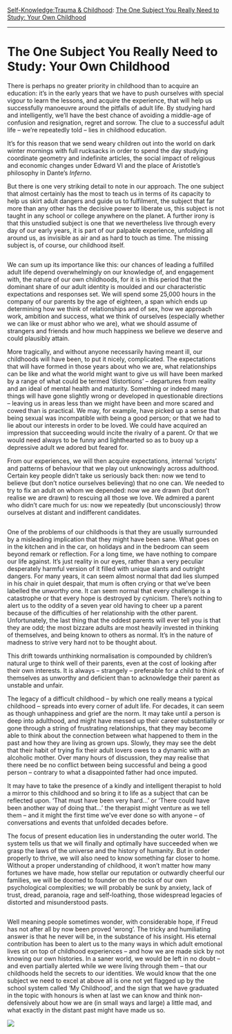 [Self-Knowledge:](https://www.theschooloflife.com/thebookoflife/category/self-knowledge/)[Trauma & Childhood](https://www.theschooloflife.com/thebookoflife/category/self-knowledge/trauma-childhood/): [The One Subject You Really Need to Study: Your Own Childhood](https://www.theschooloflife.com/thebookoflife/the-one-subject-you-really-need-to-study-your-own-childhood/)

* * *

# The One Subject You Really Need to Study: Your Own Childhood

There is perhaps no greater priority in childhood than to acquire an education: it’s in the early years that we have to push ourselves with special vigour to learn the lessons, and acquire the experience, that will help us successfully manoeuvre around the pitfalls of adult life. By studying hard and intelligently, we’ll have the best chance of avoiding a middle-age of confusion and resignation, regret and sorrow. The clue to a successful adult life – we’re repeatedly told – lies in childhood education.

It’s for this reason that we send weary children out into the world on dark winter mornings with full rucksacks in order to spend the day studying coordinate geometry and indefinite articles, the social impact of religious and economic changes under Edward VI and the place of Aristotle’s philosophy in Dante’s _Inferno_.

But there is one very striking detail to note in our approach. The one subject that almost certainly has the most to teach us in terms of its capacity to help us skirt adult dangers and guide us to fulfilment, the subject that far more than any other has the decisive power to liberate us, this subject is not taught in any school or college anywhere on the planet. A further irony is that this unstudied subject is one that we nevertheless live through every day of our early years, it is part of our palpable experience, unfolding all around us, as invisible as air and as hard to touch as time. The missing subject is, of course, our childhood itself.&nbsp;

<figure class="aligncenter"><img src="https://www.theschooloflife.com/thebookoflife/wp-content/uploads/2019/10/mother-daughter-baby.jpg" alt="" class="wp-image-23740" srcset="https://www.theschooloflife.com/thebookoflife/wp-content/uploads/2019/10/mother-daughter-baby.jpg 646w, https://www.theschooloflife.com/thebookoflife/wp-content/uploads/2019/10/mother-daughter-baby-300x246.jpg 300w" sizes="(max-width: 646px) 100vw, 646px"></figure>

We can sum up its importance like this: our chances of leading a fulfilled adult life depend overwhelmingly on our knowledge of, and engagement with, the nature of our own childhoods, for it is in this period that the dominant share of our adult identity is moulded and our characteristic expectations and responses set. We will spend some 25,000 hours in the company of our parents by the age of eighteen, a span which ends up determining how we think of relationships and of sex, how we approach work, ambition and success, what we think of ourselves (especially whether we can like or must abhor who we are), what we should assume of strangers and friends and how much happiness we believe we deserve and could plausibly attain.

More tragically, and without anyone necessarily having meant ill, our childhoods will have been, to put it nicely, complicated. The expectations that will have formed in those years about who we are, what relationships can be like and what the world might want to give us will have been marked by a range of what could be termed ‘distortions’ – departures from reality and an ideal of mental health and maturity. Something or indeed many things will have gone slightly wrong or developed in questionable directions – leaving us in areas less than we might have been and more scared and cowed than is practical. We may, for example, have picked up a sense that being sexual was incompatible with being a good person; or that we had to lie about our interests in order to be loved. We could have acquired an impression that succeeding would incite the rivalry of a parent. Or that we would need always to be funny and lighthearted so as to buoy up a depressive adult we adored but feared for.

From our experiences, we will then acquire expectations, internal ‘scripts’ and patterns of behaviour that we play out unknowingly across adulthood. Certain key people didn’t take us seriously back then: now we tend to believe (but don’t notice ourselves believing) that no one can. We needed to try to fix an adult on whom we depended: now we are drawn (but don’t realise we are drawn) to rescuing all those we love. We admired a parent who didn’t care much for us: now we repeatedly (but unconsciously) throw ourselves at distant and indifferent candidates.&nbsp;

<figure class="aligncenter"><img src="https://www.theschooloflife.com/thebookoflife/wp-content/uploads/2019/10/3.bp_.blogspot.comSpookyandEerieVictoria-dd2f213ff4067f3756976058c8dab886a8026e9b-640x381.jpg" alt="" class="wp-image-23741" srcset="https://www.theschooloflife.com/thebookoflife/wp-content/uploads/2019/10/3.bp_.blogspot.comSpookyandEerieVictoria-dd2f213ff4067f3756976058c8dab886a8026e9b-640x381.jpg 640w, https://www.theschooloflife.com/thebookoflife/wp-content/uploads/2019/10/3.bp_.blogspot.comSpookyandEerieVictoria-dd2f213ff4067f3756976058c8dab886a8026e9b-640x381-300x179.jpg 300w" sizes="(max-width: 640px) 100vw, 640px"></figure>

One of the problems of our childhoods is that they are usually surrounded by a misleading implication that they might have been sane. What goes on in the kitchen and in the car, on holidays and in the bedroom can seem beyond remark or reflection. For a long time, we have nothing to compare our life against. It’s just reality in our eyes, rather than a very peculiar desperately harmful version of it filled with unique slants and outright dangers. For many years, it can seem almost normal that dad lies slumped in his chair in quiet despair, that mum is often crying or that we’ve been labelled the unworthy one. It can seem normal that every challenge is a catastrophe or that every hope is destroyed by cynicism. There’s nothing to alert us to the oddity of a seven year old having to cheer up a parent because of the difficulties of her relationship with the other parent. Unfortunately, the last thing that the oddest parents will ever tell you is that they are odd; the most bizzare adults are most heavily invested in thinking of themselves, and being known to others as normal. It’s in the nature of madness to strive very hard not to be thought about.

This drift towards unthinking normalisation is compounded by children’s natural urge to think well of their parents, even at the cost of looking after their own interests. It is always – strangely – preferable for a child to think of themselves as unworthy and deficient than to acknowledge their parent as unstable and unfair.

The legacy of a difficult childhood – by which one really means a typical childhood – spreads into every corner of adult life. For decades, it can seem as though unhappiness and grief are the norm. It may take until a person is deep into adulthood, and might have messed up their career substantially or gone through a string of frustrating relationships, that they may become able to think about the connection between what happened to them in the past and how they are living as grown ups. Slowly, they may see the debt that their habit of trying fix their adult lovers owes to a dynamic with an alcoholic mother. Over many hours of discussion, they may realise that there need be no conflict between being successful and being a good person – contrary to what a disappointed father had once imputed.

It may have to take the presence of a kindly and intelligent therapist to hold a mirror to this childhood and so bring it to life as a subject that can be reflected upon. ‘That must have been very hard…’ or ‘There could have been another way of doing that…’ the therapist might venture as we tell them – and it might the first time we’ve ever done so with anyone – of conversations and events that unfolded decades before.

The focus of present education lies in understanding the outer world. The system tells us that we will finally and optimally have succeeded when we grasp the laws of the universe and the history of humanity. But in order properly to thrive, we will also need to know something far closer to home. Without a proper understanding of childhood, it won’t matter how many fortunes we have made, how stellar our reputation or outwardly cheerful our families, we will be doomed to founder on the rocks of our own psychological complexities; we will probably be sunk by anxiety, lack of trust, dread, paranoia, rage and self-loathing, those widespread legacies of distorted and misunderstood pasts.&nbsp;

<figure class="aligncenter"><img src="https://www.theschooloflife.com/thebookoflife/wp-content/uploads/2019/10/870e3cf79ff2a0d3dd9310e2c5288a0b.jpg" alt="" class="wp-image-23742" srcset="https://www.theschooloflife.com/thebookoflife/wp-content/uploads/2019/10/870e3cf79ff2a0d3dd9310e2c5288a0b.jpg 564w, https://www.theschooloflife.com/thebookoflife/wp-content/uploads/2019/10/870e3cf79ff2a0d3dd9310e2c5288a0b-214x300.jpg 214w" sizes="(max-width: 564px) 100vw, 564px"></figure>

Well meaning people sometimes wonder, with considerable hope, if Freud has not after all by now been proved ‘wrong’. The tricky and humiliating answer is that he never will be, in the substance of his insight. His eternal contribution has been to alert us to the many ways in which adult emotional lives sit on top of childhood experiences – and how we are made sick by not knowing our own histories. In a saner world, we would be left in no doubt – and even partially alerted while we were living through them – that our childhoods held the secrets to our identities. We would know that the one subject we need to excel at above all is one not yet flagged up by the school system called ‘My Childhood’, and the sign that we have graduated in the topic with honours is when at last we can know and think non-defensively about how we are (in small ways and large) a little mad, and what exactly in the distant past might have made us so.

[![](https://img.youtube.com/vi/GFKzE52XRmw/0.jpg)](https://www.youtube.com/embed/GFKzE52XRmw '')
  
